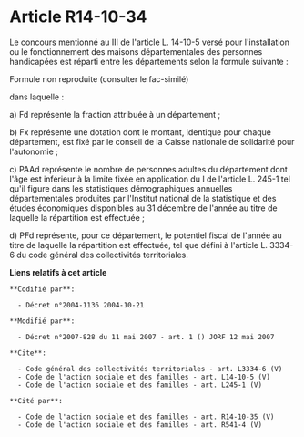 # Article R14-10-34

Le concours mentionné au III de l'article L. 14-10-5 versé pour l'installation ou le fonctionnement des maisons
départementales des personnes handicapées est réparti entre les départements selon la formule suivante : 

Formule non reproduite (consulter le fac-similé) 

dans laquelle : 

a) Fd représente la fraction attribuée à un département ; 

b) Fx représente une dotation dont le montant, identique pour chaque département, est fixé par le conseil de la Caisse
nationale de solidarité pour l'autonomie ; 

c) PAAd représente le nombre de personnes adultes du département dont l'âge est inférieur à la limite fixée en application du
I de l'article L. 245-1 tel qu'il figure dans les statistiques démographiques annuelles départementales produites par
l'Institut national de la statistique et des études économiques disponibles au 31 décembre de l'année au titre de laquelle la
répartition est effectuée ; 

d) PFd représente, pour ce département, le potentiel fiscal de l'année au titre de laquelle la répartition est effectuée, tel
que défini à l'article L. 3334-6 du code général des collectivités territoriales.

**Liens relatifs à cet article**

	**Codifié par**:

	  - Décret n°2004-1136 2004-10-21

	**Modifié par**:

	  - Décret n°2007-828 du 11 mai 2007 - art. 1 () JORF 12 mai 2007

	**Cite**:

	  - Code général des collectivités territoriales - art. L3334-6 (V)
	  - Code de l'action sociale et des familles - art. L14-10-5 (V)
	  - Code de l'action sociale et des familles - art. L245-1 (V)

	**Cité par**:

	  - Code de l'action sociale et des familles - art. R14-10-35 (V)
	  - Code de l'action sociale et des familles - art. R541-4 (V)
